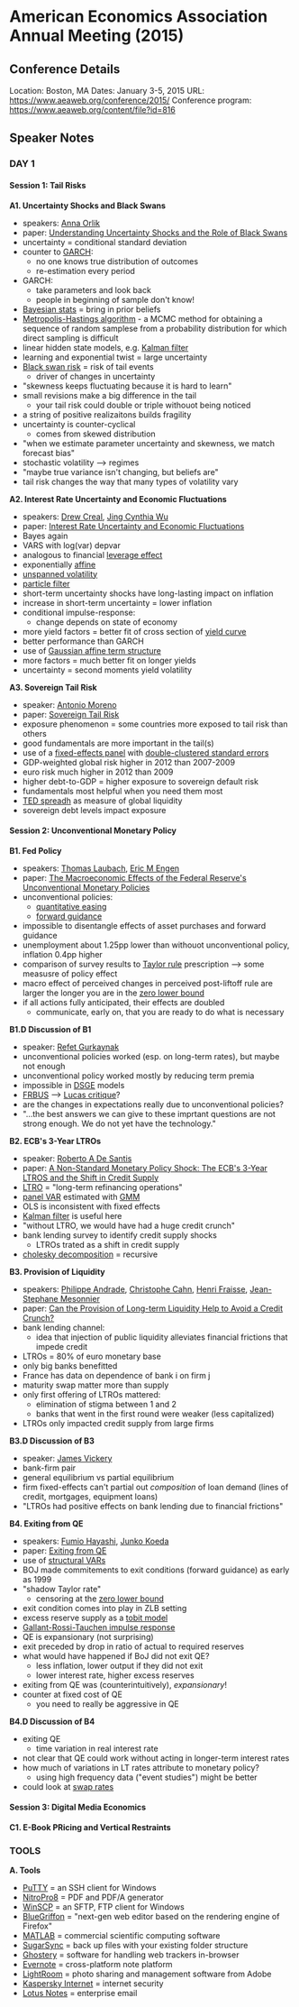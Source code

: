# American Economics Association Annual Meeting (2015)

## Conference Details

Location: Boston, MA
Dates: January 3-5, 2015
URL: https://www.aeaweb.org/conference/2015/
Conference program: https://www.aeaweb.org/content/file?id=816

## Speaker Notes

### DAY 1

#### Session 1: Tail Risks

**A1. Uncertainty Shocks and Black Swans**

- speakers: [Anna Orlik](https://www.federalreserve.gov/econresdata/anna-orlik.htm)
- paper: [Understanding Uncertainty Shocks and the Role of Black Swans](http://www.nber.org/papers/w20445)
- uncertainty = conditional standard deviation
- counter to [GARCH](https://en.wikipedia.org/wiki/Autoregressive_conditional_heteroskedasticity):
	- no one knows true distribution of outcomes
	- re-estimation every period
- GARCH:
	- take parameters and look back
	- people in beginning of sample don't know!
- [Bayesian stats](https://en.wikipedia.org/wiki/Bayesian_statistics) = bring in prior beliefs
- [Metropolis-Hastings algorithm](https://en.wikipedia.org/wiki/Metropolis%E2%80%93Hastings_algorithm) - a MCMC method for obtaining a sequence of random samplese from a probability distribution for which direct sampling is difficult
- linear hidden state models, e.g. [Kalman filter](https://en.wikipedia.org/wiki/Kalman_filter)
- learning and exponential twist = large uncertainty
- [Black swan risk](https://en.wikipedia.org/wiki/Black_swan_theory) = risk of tail events
	- driver of changes in uncertainty
- "skewness keeps fluctuating because it is hard to learn"
- small revisions make a big difference in the tail
	- your tail risk could double or triple withouot being noticed
- a string of positive realizaitons builds fragility
- uncertainty is counter-cyclical
	- comes from skewed distribution
- "when we estimate parameter uncertainty and skewness, we match forecast bias"
- stochastic volatility --> regimes
- "maybe true variance isn't changing, but beliefs are"
- tail risk changes the way that many types of volatility vary

**A2. Interest Rate Uncertainty and Economic Fluctuations**

- speakers: [Drew Creal](http://faculty.chicagobooth.edu/drew.creal/), [Jing Cynthia Wu](http://faculty.chicagobooth.edu/jing.wu/)
- paper: [Interest Rate Uncertainty and Economic Fluctuations](http://faculty.chicagobooth.edu/drew.creal/research/papers/crealWu2014_unc.pdf)
- Bayes again
- VARS with log(var) depvar
- analogous to financial [leverage effect](https://www.princeton.edu/~yacine/leverage.pdf)
- exponentially [affine](https://web.stanford.edu/~piazzesi/s.pdf)
- [unspanned volatility](http://www.nber.org/papers/w12744)
- [particle filter](https://en.wikipedia.org/wiki/Particle_filter)
- short-term uncertainty shocks have long-lasting impact on inflation
- increase in short-term uncertainty = lower inflation
- conditional impulse-response:
	- change depends on state of economy
- more yield factors = better fit of cross section of [yield curve](http://www.investopedia.com/terms/y/yieldcurve.asp)
- better performance than GARCH
- use of [Gaussian affine term structure](http://www.nber.org/papers/w17772)
- more factors = much better fit on longer yields
- uncertainty = second moments yield volatility

**A3. Sovereign Tail Risk**

- speaker: [Antonio Moreno](https://scholar.google.com/citations?user=D61ntkQAAAAJ&hl=de)
- paper: [Sovereign Tail Risk](https://www.aeaweb.org/conference/2015/retrieve.php?pdfid=229)
- exposure phenomenon = some countries more exposed to tail risk than others
- good fundamentals are more important in the tail(s)
- use of a [fixed-effects panel](https://en.wikipedia.org/wiki/Fixed_effects_model) with [double-clustered standard errors](http://stackoverflow.com/questions/8389843/double-clustered-standard-errors-for-panel-data)
- GDP-weighted global risk higher in 2012 than 2007-2009
- euro risk much higher in 2012 than 2009
- higher debt-to-GDP = higher exposure to sovereign default risk
- fundamentals most helpful when you need them most
- [TED spreadh](https://en.wikipedia.org/wiki/TED_spread) as measure of global liquidity
- sovereign debt levels impact exposure

#### Session 2: Unconventional Monetary Policy

**B1.  Fed Policy**

- speakers: [Thomas Laubach](https://www.federalreserve.gov/econresdata/thomas-laubach.htm), [Eric M Engen](https://www.federalreserve.gov/econresdata/eric-m-engen.htm)
- paper: [The Macroeconomic Effects of the Federal Reserve's Unconventional Monetary Policies](https://www.federalreserve.gov/econresdata/feds/2015/files/2015005pap.pdf)
- unconventional policies:
	- [quantitative easing](https://en.wikipedia.org/wiki/Quantitative_easing)
	- [forward guidance](https://en.wikipedia.org/wiki/Forward_guidance)
- impossible to disentangle effects of asset purchases and forward guidance
- unemployment about 1.25pp lower than withouot unconventional policy, inflation 0.4pp higher
- comparison of survey results to [Taylor rule](https://en.wikipedia.org/wiki/Taylor_rule) prescription --> some measusre of policy effect
- macro effect of perceived changes in perceived post-liftoff rule are larger the longer you are in the [zero lower bound](https://en.wikipedia.org/wiki/Zero_lower_bound)
- if all actions fully anticipated, their effects are doubled
	- communicate, early on, that you are ready to do what is necessary

**B1.D Discussion of B1**

- speaker: [Refet Gurkaynak](http://refet.bilkent.edu.tr/research.html)
- unconventional policies worked (esp. on long-term rates), but maybe not enough
- unconventional policy worked mostly by reducing term premia
- impossible in [DSGE](https://en.wikipedia.org/wiki/Dynamic_stochastic_general_equilibrium) models
- [FRBUS](https://www.federalreserve.gov/econresdata/frbus/us-models-package.htm) --> [Lucas critique](http://www.dictionaryofeconomics.com/article?id=pde2008_L000159&q=lucas%20critique&topicid=&result_number=1)?
- are the changes in expectations really due to unconventional policies?
- "...the best answers we can give to these imprtant questions are not strong enough. We do not yet have the technology."

**B2. ECB's 3-Year LTROs**

- speaker: [Roberto A De Santis](https://www.ecb.europa.eu/pub/research/authors/profiles/roberto-a-de-santis.en.html)
- paper: [A Non-Standard Monetary Policy Shock: The ECB's 3-Year LTROS and the Shift in Credit Supply](https://www.ecb.europa.eu/pub/pdf/scpwps/ecbwp1508.pdf?2d1bdcc49f8e9c6212ec02c9fe367282)
- [LTRO](https://www.ecb.europa.eu/mopo/implement/omo/html/index.en.html) = "long-term refinancing operations"
- [panel VAR](https://www.ecb.europa.eu/pub/pdf/scpwps/ecbwp1507.pdf?0ea674f009d6f2bffb1515c8b4b2cab6) estimated with [GMM](https://en.wikipedia.org/wiki/Generalized_method_of_moments)
- OLS is inconsistent with fixed effects
- [Kalman filter](https://en.wikipedia.org/wiki/Kalman_filter) is useful here
- "without LTRO, we would have had a huge credit crunch"
- bank lending survey to identify credit supply shocks
	- LTROs trated as a shift in credit supply
- [cholesky decomposition](https://en.wikipedia.org/wiki/Cholesky_decomposition) = recursive

**B3. Provision of Liquidity**

- speakers: [Philippe Andrade](https://scholar.google.com/citations?user=ZjrpWmsAAAAJ&hl=en), [Christophe Cahn](http://www.christophecahn.fr/), [Henri Fraisse](https://sites.google.com/a/cornell.edu/henri-fraisse/cv), [Jean-Stephane Mesonnier](https://www.banque-france.fr/economie-et-statistiques/la-recherche/economistes-et-chercheurs/cv/jean-stephane-mesonnier.html)
- paper: [Can the Provision of Long-term Liquidity Help to Avoid a Credit Crunch?](https://www.aeaweb.org/conference/2015/retrieve.php?pdfid=857)
- bank lending channel:
	- idea that injection of public liquidity alleviates financial frictions that impede credit
- LTROs = 80% of euro monetary base
- only big banks benefitted
- France has data on dependence of bank i on firm j
- maturity swap matter more than supply
- only first offering of LTROs mattered:
	- elimination of stigma between 1 and 2
	- banks that went in the first round were weaker (less capitalized)
- LTROs only impacted credit supply from large firms

**B3.D Discussion of B3**

- speaker: [James Vickery](https://www.newyorkfed.org/research/economists/vickery)
- bank-firm pair
- general equilibrium vs partial equilibrium
- firm fixed-effects can't partial out *composition* of loan demand (lines of credit, mortgages, equipment loans)
- "LTROs had positive effects on bank lending due to financial frictions"

**B4. Exiting from QE**

- speakers: [Fumio Hayashi](https://sites.google.com/site/fumiohayashi/home), [Junko Koeda](https://sites.google.com/site/junkokoeda/)
- paper: [Exiting from QE](http://www.frbsf.org/economic-research/files/Exiting-from-QE.pdf)
- use of [structural VARs](http://economics.sas.upenn.edu/~jesusfv/svars_format.pdf)
- BOJ made commitements to exit conditions (forward guidance) as early as 1999
- "shadow Taylor rate"
	- censoring at the [zero lower bound](https://en.wikipedia.org/wiki/Zero_lower_bound)
- exit condition comes into play in ZLB setting
- excess reserve supply as a [tobit model](https://en.wikipedia.org/wiki/Tobit_model)
- [Gallant-Rossi-Tauchen impulse response](http://public.econ.duke.edu/~get/wpapers/GRT1993.pdf)
- QE is expansionary (not surprising)
- exit preceded by drop in ratio of actual to required reserves
- what would have happened if BoJ did not exit QE?
	- less inflation, lower output if they did not exit
	- lower interest rate, higher excess reserves
- exiting from QE was (counterintuitively), *expansionary*!
- counter at fixed cost of QE
	- you need to really be aggressive in QE

**B4.D Discussion of B4**

- exiting QE
	- time variation in real interest rate
- not clear that QE could work without acting in longer-term interest rates
- how much of variations in LT rates attribute to monetary policy?
	- using high frequency data ("event studies") might be better
- could look at [swap rates](https://en.wikipedia.org/wiki/Swap_rate)

#### Session 3: Digital Media Economics

**C1. E-Book PRicing and Vertical Restraints**

### TOOLS

**A. Tools**

- [PuTTY](http://www.putty.org/) = an SSH client for Windows
- [NitroPro8](https://www.gonitro.com/pro/features) = PDF and PDF/A generator
- [WinSCP](https://winscp.net/eng/download.php) = an SFTP, FTP client for Windows
- [BlueGriffon](http://bluegriffon.org/) = "next-gen web editor based on the rendering engine of Firefox"
- [MATLAB](http://www.mathworks.com/products/matlab/?requestedDomain=www.mathworks.com) = commercial scientific computing software
- [SugarSync](https://www.sugarsync.com/) = back up files with your existing folder structure
- [Ghostery](https://www.ghostery.com/) = software for handling web trackers in-browser
- [Evernote](https://evernote.com/?var=c) = cross-platform note platform
- [LightRoom](http://www.adobe.com/products/photoshop-lightroom.html) = photo sharing and management software from Adobe
- [Kaspersky Internet](http://www.kaspersky.com/internet-security) = internet security
- [Lotus Notes](http://www-03.ibm.com/software/products/en/ibmnotes) = enterprise email
